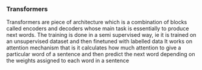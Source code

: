 ### Transformers

Transformers are piece of architecture which is a combination of blocks called encoders and decoders
whose main task is essentially to produce next words.
The training is done in a semi supervised way, ie it is trained on an unsupervised dataset and then finetuned with labelled data
It works on attention mechanism that is it calculates how much attention to give a particular word of a sentence and then predict the next word depending on the weights assigned to each word in a sentence